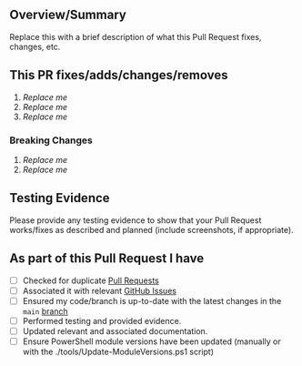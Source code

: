 <!-- Thank you for submitting a Pull Request. Please fill out the template below.-->
## Overview/Summary

Replace this with a brief description of what this Pull Request fixes, changes, etc.

## This PR fixes/adds/changes/removes

1. *Replace me*
2. *Replace me*
3. *Replace me*

### Breaking Changes

1. *Replace me*
2. *Replace me*

## Testing Evidence

Please provide any testing evidence to show that your Pull Request works/fixes as described and planned (include screenshots, if appropriate).

## As part of this Pull Request I have

- [ ] Checked for duplicate [Pull Requests](https://github.com/Azure/GuardrailsSolutionAccelerator/pulls)
- [ ] Associated it with relevant [GitHub Issues](https://github.com/Azure/GuardrailsSolutionAccelerator/issues)
- [ ] Ensured my code/branch is up-to-date with the latest changes in the `main` [branch](https://github.com/Azure/GuardrailsSolutionAccelerator/tree/main)
- [ ] Performed testing and provided evidence.
- [ ] Updated relevant and associated documentation.
- [ ] Ensure PowerShell module versions have been updated (manually or with the ./tools/Update-ModuleVersions.ps1 script)